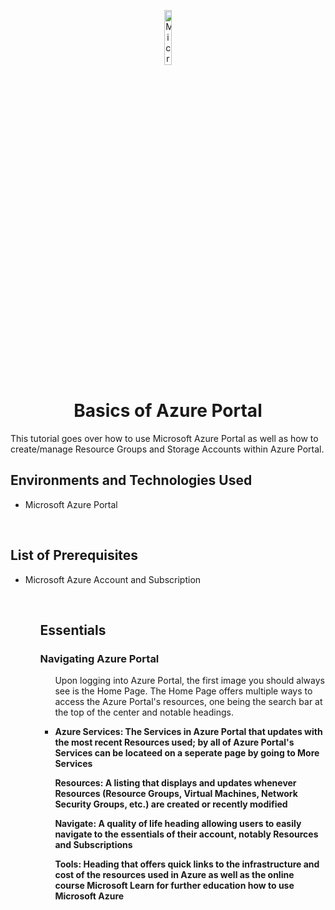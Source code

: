 <p align="center">
<img src="https://github.com/ColtonTrauCC/vm-network/assets/147654000/2cb238ff-4e46-4a75-8967-7ef5d124ab74" height="15%" width="15%" alt="Microsoft Azure logo"/>
</p>

<h1 align = "center">Basics of Azure Portal</h1>
This tutorial goes over how to use Microsoft Azure Portal as well as how to create/manage Resource Groups and Storage Accounts within Azure Portal.

<br />

<h2>Environments and Technologies Used</h2>

<ul>
  <li>Microsoft Azure Portal</li>
</ul>

</br>

<h2>List of Prerequisites</h2>
<ul>
  <li>Microsoft Azure Account and Subscription</li>
  <ul>

<br />

<h2>Essentials</h2>

<h3>Navigating Azure Portal</h3>

<p>
<ul>
Upon logging into Azure Portal, the first image you should always see is the Home Page. The Home Page offers multiple ways to access the Azure Portal's resources, one being the search bar at the top of the center and notable headings.
<p>
</p>
<li><b>Azure Services<b>: The Services in Azure Portal that updates with the most recent Resources used; by all of Azure Portal's Services can be locateed on a seperate page by going to More Services</li>
</p>
Resources: A listing that displays and updates whenever Resources (Resource Groups, Virtual Machines, Network Security Groups, etc.) are created or recently modified
</p>
Navigate: A quality of life heading allowing users to easily navigate to the essentials of their account, notably Resources and Subscriptions
</p>
Tools: Heading that offers quick links to the infrastructure and cost of the resources used in Azure as well as the online course Microsoft Learn for further education how to use Microsoft Azure
</p>
